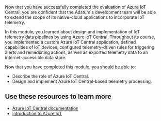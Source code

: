 Now that you have successfully completed the evaluation of Azure IoT Central, you are confident that the Adatum's development team will be able to extend the scope of its native-cloud applications to incorporate IoT telemetry. 

In this module, you learned about design and implementation of IoT telemetry data pipelines by using Azure IoT Central. Throughout its course, you implemented a custom Azure IoT Central application, defined capabilities of IoT devices, configured telemetry-driven rules for triggering alerts and remediating actions, as well as exported telemetry data to an internet-accessible data store.

Now that you have completed this module, you should be able to:

* Describe the role of Azure IoT Central. 
* Design and implement Azure IoT Central-based telemetry processing.

## Use these resources to learn more

* [Azure IoT Central documentation](https://docs.microsoft.com/en-us/azure/iot-central/)
* [Introduction to Azure IoT](https://docs.microsoft.com/en-us/learn/paths/introduction-to-azure-iot/)